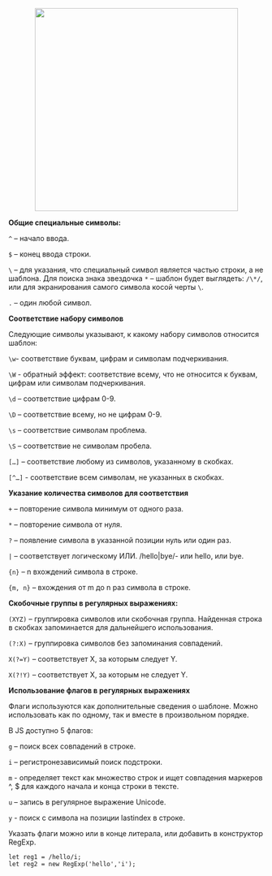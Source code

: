 <p align="center">
  <img 
    width="400"
    src="https://user-images.githubusercontent.com/47568606/179615913-a4c0dee0-73c5-4b50-a2d3-683b12a6ab7b.jpg"
  >
</p>

**Общие специальные символы:**

`^` – начало ввода.

`$` – конец ввода строки.

`\` – для указания, что специальный символ является частью строки, а не шаблона. Для поиска знака звездочка `*` – шаблон будет выглядеть: `/\*/`, или для экранирования самого символа косой черты `\`.

`.` – один любой символ.

**Соответствие набору символов**

Следующие символы указывают, к какому набору символов относится шаблон:

`\w`- соответствие буквам, цифрам и символам подчеркивания.

`\W` - обратный эффект: соответствие всему, что не относится к буквам, цифрам или символам подчеркивания.

`\d` – соответствие цифрам 0-9.

`\D` – соответствие всему, но не цифрам 0-9.

`\s` – соответствие символам проблема.

`\S` – соответствие не символам пробела.

`[…]` – соответствие любому из символов, указанному в скобках.

`[^…]` - соответствие всем символам, не указанных в скобках.

**Указание количества символов для соответствия**

`+` – повторение символа минимум от одного раза.

`*` – повторение символа от нуля.

`?` – появление символа в указанной позиции нуль или один раз.

`|` – соответствует логическому ИЛИ. /hello|bye/- или hello, или bye.

`{n}` – n вхождений символа в строке.

`{m, n}` – вхождения от m до n раз символа в строке.

**Скобочные группы в регулярных выражениях:**

`(XYZ)` – группировка символов или скобочная группа. Найденная строка в скобках запоминается для дальнейшего использования.

`(?:X)` – группировка символов без запоминания совпадений.

`X(?=Y)` – соответствует X, за которым следует Y.

`X(?!Y)` – соответствует X, за которым не следует Y.

**Использование флагов в регулярных выражениях**

Флаги используются как дополнительные сведения о шаблоне. Можно использовать как по одному, так и вместе в произвольном порядке.

В JS доступно 5 флагов:

`g` – поиск всех совпадений в строке.

`i` – регистронезависимый поиск подстроки.

`m` - определяет текст как множество строк и ищет совпадения маркеров ^, $ для каждого начала и конца строки в тексте.

`u` – запись в регулярное выражение Unicode.

`y` - поиск с символа на позиции lastindex в строке.

Указать флаги можно или в конце литерала, или добавить в конструктор RegExp.

```
let reg1 = /hello/i;
let reg2 = new RegExp('hello','i');
```
